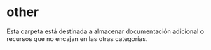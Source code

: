 # other

Esta carpeta está destinada a almacenar documentación adicional o recursos que no encajan en las otras categorías.
